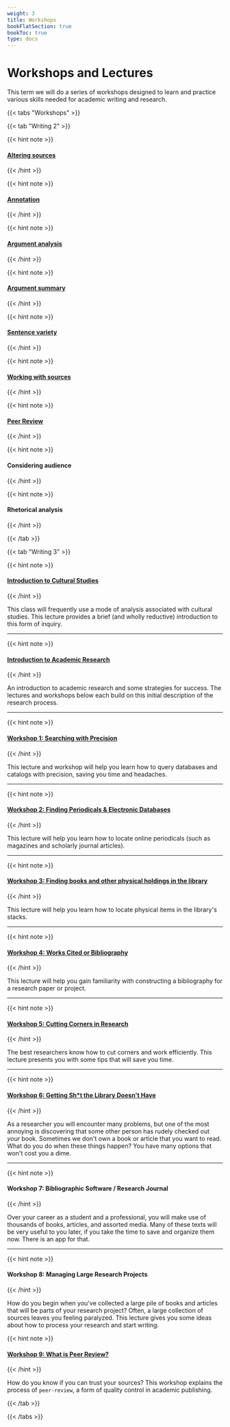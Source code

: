```yaml
---
weight: 3
title: Workshops
bookFlatSection: true
bookToc: true
type: docs
---
```


# Workshops and Lectures

This term we will do a series of workshops designed to learn and practice various skills needed for academic writing and research. 


{{< tabs "Workshops" >}}

{{< tab "Writing 2" >}} 

{{< hint note >}} 
#### [Altering sources](/courses/workshops/altering-sources)
{{< /hint >}} 

{{< hint note >}} 
####  [Annotation](/courses/workshops/annotation) 
{{< /hint >}} 

{{< hint note >}} 
####  [Argument analysis](/courses/workshops/argument-analysis) 
{{< /hint >}} 

{{< hint note >}} 
####  [Argument summary](/courses/workshops/argument-summary) 
{{< /hint >}} 

{{< hint note >}} 
####  [Sentence variety](/courses/workshops/sentence-variety)
{{< /hint >}} 

{{< hint note >}} 
####  [Working with sources](/courses/workshops/working-sources)
{{< /hint >}} 

{{< hint note >}} 
####  [Peer Review](/courses/workshops/peer-review)
{{< /hint >}} 

{{< hint note >}} 
####  Considering audience
{{< /hint >}} 

{{< hint note >}} 
####  Rhetorical analysis 
{{< /hint >}} 


 {{< /tab >}}


{{< tab "Writing 3" >}} 

<!---
{{< hint note >}} 
####  <i class="fas fa-video"></i>  **Introduction to Writing 3**
{{< /hint >}} 

This lecture provides a brief introduction to our WR3 course objectives, assignments, and topic.


---
--->

{{< hint note >}} 
####  <i class="fas fa-microphone-alt"></i>  [**Introduction to Cultural Studies**](/courses/workshops/cultural-studies)

{{< /hint >}}

This class will frequently use a mode of analysis associated with cultural studies. This lecture provides a brief (and wholly reductive) introduction to this form of inquiry.

 
---

{{< hint note >}} 
#### <i class="fas fa-file"></i>  [**Introduction to Academic Research**](/courses/workshops/academic-research-intro) 
{{< /hint >}} 
  
An introduction to academic research and some strategies for success. The lectures and workshops below each build on this initial description of the research process.
    
---

{{< hint note >}} 
####  <i class="fas fa-wrench"></i>  [**Workshop 1: Searching with Precision**](/courses/workshops/search-with-precision/)
{{< /hint >}} 

This lecture and workshop will help you learn how to query databases and catalogs with precision, saving you time and headaches. 

---

{{< hint note >}} 
####  <i class="fas fa-wrench"></i>    [**Workshop 2: Finding Periodicals & Electronic Databases**](/courses/workshops/find-periodicals)
{{< /hint >}} 

This lecture will help you learn how to locate online periodicals (such as magazines and scholarly journal articles).


---

{{< hint note >}} 
####  <i class="fas fa-wrench"></i>   [**Workshop 3: Finding books and other physical holdings in the library**](/courses/workshops/locate-books)
{{< /hint >}} 

This lecture will help you learn how to locate physical items in the library's stacks.


---

{{< hint note >}} 
####  <i class="fas fa-wrench"></i>  [**Workshop 4: Works Cited or Bibliography**](/courses/workshops/bibliography/)
{{< /hint >}} 

This lecture will help you gain familiarity with constructing a bibliography for a research paper or project.


---

{{< hint note >}} 
####  <i class="fas fa-wrench"></i>   [**Workshop 5: Cutting Corners in Research** ](/courses/workshops/cutting-corners/)
{{< /hint >}} 

The best researchers know how to cut corners and work efficiently. This lecture presents you with some tips that will save you time.

---

{{< hint note >}} 
#### <i class="fas fa-wrench"></i> [**Workshop 6: Getting Sh*t the Library Doesn't Have**](/courses/workshops/inter-library-loan)
{{< /hint >}} 


As a researcher you will encounter many problems, but one of the most annoying is discovering that some other person has rudely checked out *your* book. Sometimes we don't own a book or article that you want to read. What do you do when these things happen? You have many options that won't cost you a dime.

---

{{< hint note >}} 
####  <i class="fas fa-wrench"></i>  **Workshop 7: Bibliographic Software / Research Journal**
{{< /hint >}} 

Over your career as a student and a professional, you will make use of thousands of books, articles, and assorted media. Many of these texts will be very useful to you later, if you take the time to save and organize them now. There is an app for that. 

---

{{< hint note >}} 
####  <i class="fas fa-wrench"></i>   **Workshop 8: Managing Large Research Projects**
{{< /hint >}} 

How do you begin when you've collected a large pile of books and articles that will be parts of your research project? Often, a large collection of sources leaves you feeling paralyzed. This lecture gives you some ideas about how to process your research and start writing.

{{< hint note >}} 
####  <i class="fas fa-wrench"></i>   [**Workshop 9: What is Peer Review?**](/courses/workshops/peer-reviews)
{{< /hint >}} 

How do you know if you can trust your sources? This workshop explains the process of `peer-review`, a form of quality control in academic publishing.


{{< /tab >}}


{{< /tabs >}}





